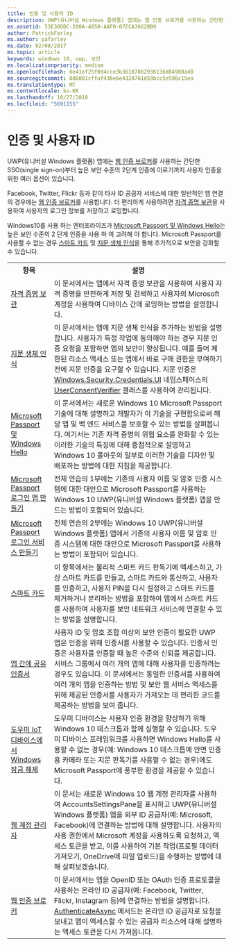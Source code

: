 ```yaml
---
title: 인증 및 사용자 ID
description: UWP(유니버설 Windows 플랫폼) 앱에는 웹 인증 브로커를 사용하는 간단한 SSO(single sign-on)부터 높은 보안 수준의 2단계 인증에 이르기까지 사용자 인증을 위한 여러 옵션이 있습니다.
ms.assetid: 53E36DDC-200A-4850-AAF0-07ECA3662BB9
author: PatrickFarley
ms.author: pafarley
ms.date: 02/08/2017
ms.topic: article
keywords: windows 10, uwp, 보안
ms.localizationpriority: medium
ms.openlocfilehash: 6e41ef25f0d4cce3b36187862936136d84988ad0
ms.sourcegitcommit: 086001cffaf436e6e4324761d59bcc5e598c15ea
ms.translationtype: MT
ms.contentlocale: ko-KR
ms.lasthandoff: 10/27/2018
ms.locfileid: "5691155"
---
```

# <a name="authentication-and-user-identity"></a>인증 및 사용자 ID



UWP(유니버설 Windows 플랫폼) 앱에는 [웹 인증 브로커](web-authentication-broker.md)를 사용하는 간단한 SSO(single sign-on)부터 높은 보안 수준의 2단계 인증에 이르기까지 사용자 인증을 위한 여러 옵션이 있습니다.

Facebook, Twitter, Flickr 등과 같이 타사 ID 공급자 서비스에 대한 일반적인 앱 연결의 경우에는 [웹 인증 브로커](web-authentication-broker.md)를 사용합니다. 더 편리하게 사용하려면 [자격 증명 보관](credential-locker.md)을 사용하여 사용자의 로그인 정보를 저장하고 로밍합니다.

Windows10를 사용 하는 엔터프라이즈가 [Microsoft Passport 및 Windows Hello](microsoft-passport.md)는 높은 보안 수준의 2 단계 인증을 사용 하 여 고려해 야 합니다. Microsoft Passport를 사용할 수 없는 경우 [스마트 카드](smart-cards.md) 및 [지문 생체 인식](fingerprint-biometrics.md)을 통해 추가적으로 보안을 강화할 수 있습니다.

<table>
<tr><th>항목</th><th>설명</th></tr>
<tr><td><a href="credential-locker.md">자격 증명 보관</a></td><td>이 문서에서는 앱에서 자격 증명 보관을 사용하여 사용자 자격 증명을 안전하게 저장 및 검색하고 사용자의 Microsoft 계정을 사용하여 디바이스 간에 로밍하는 방법을 설명합니다.</td></tr>

<tr><td><a href="fingerprint-biometrics.md">지문 생체 인식</a> </td><td>이 문서에서는 앱에 지문 생체 인식을 추가하는 방법을 설명합니다. 사용자가 특정 작업에 동의해야 하는 경우 지문 인증 요청을 포함하면 앱의 보안이 향상됩니다. 예를 들어 제한된 리소스 액세스 또는 앱에서 바로 구매 권한을 부여하기 전에 지문 인증을 요구할 수 있습니다. 지문 인증은 <a href="https://msdn.microsoft.com/library/windows/apps/hh701356">Windows.Security.Credentials.UI</a> 네임스페이스의 <a href="https://msdn.microsoft.com/library/windows/apps/dn279134">UserConsentVerifier</a> 클래스를 사용하여 관리됩니다.</td></tr>
<tr><td><a href="microsoft-passport.md">Microsoft Passport 및 Windows Hello</a></td><td>이 문서에서는 새로운 Windows 10 Microsoft Passport 기술에 대해 설명하고 개발자가 이 기술을 구현함으로써 해당 앱 및 백 엔드 서비스를 보호할 수 있는 방법을 살펴봅니다. 여기서는 기존 자격 증명의 위협 요소를 완화할 수 있는 이러한 기술의 특징에 대해 중점적으로 설명하고 Windows 10 롤아웃의 일부로 이러한 기술을 디자인 및 배포하는 방법에 대한 지침을 제공합니다. </td></tr>
<tr><td><a href="microsoft-passport-login.md">Microsoft Passport 로그인 앱 만들기</a></td><td>전체 연습의 1부에는 기존의 사용자 이름 및 암호 인증 시스템에 대한 대안으로 Microsoft Passport를 사용하는 Windows 10 UWP(유니버설 Windows 플랫폼) 앱을 만드는 방법이 포함되어 있습니다.</td></tr>
<tr><td><a href="microsoft-passport-login-auth-service.md">Microsoft Passport 로그인 서비스 만들기</a></td><td>전체 연습의 2부에는 Windows 10 UWP(유니버설 Windows 플랫폼) 앱에서 기존의 사용자 이름 및 암호 인증 시스템에 대한 대안으로 Microsoft Passport를 사용하는 방법이 포함되어 있습니다.</td></tr>
<tr><td><a href="smart-cards.md">스마트 카드</a></td><td>이 항목에서는 물리적 스마트 카드 판독기에 액세스하고, 가상 스마트 카드를 만들고, 스마트 카드와 통신하고, 사용자를 인증하고, 사용자 PIN을 다시 설정하고 스마트 카드를 제거하거나 분리하는 방법을 포함하여 앱에서 스마트 카드를 사용하여 사용자를 보안 네트워크 서비스에 연결할 수 있는 방법을 설명합니다.</td></tr>
<tr><td><a href="share-certificates.md">앱 간에 공유 인증서</a></td><td>사용자 ID 및 암호 조합 이상의 보안 인증이 필요한 UWP 앱은 인증을 위해 인증서를 사용할 수 있습니다. 인증서 인증은 사용자를 인증할 때 높은 수준의 신뢰를 제공합니다. 서비스 그룹에서 여러 개의 앱에 대해 사용자를 인증하려는 경우도 있습니다. 이 문서에서는 동일한 인증서를 사용하여 여러 개의 앱을 인증하는 방법 및 보안 웹 서비스 액세스를 위해 제공된 인증서를 사용자가 가져오는 데 편리한 코드를 제공하는 방법을 보여 줍니다.</td></tr>
<tr><td><a href="companion-device-unlock.md">도우미 IoT 디바이스에서 Windows 잠금 해제</a></td><td>도우미 디바이스는 사용자 인증 환경을 향상하기 위해 Windows 10 데스크톱과 함께 실행할 수 있습니다. 도우미 디바이스 프레임워크를 사용하면 Windows Hello를 사용할 수 없는 경우(예: Windows 10 데스크톱에 안면 인증용 카메라 또는 지문 판독기를 사용할 수 없는 경우)에도 Microsoft Passport에 풍부한 환경을 제공할 수 있습니다.</td></tr>
<tr><td><a href="web-account-manager.md">웹 계정 관리자</a></td><td>이 문서는 새로운 Windows 10 웹 계정 관리자를 사용하여 AccountsSettingsPane을 표시하고 UWP(유니버설 Windows 플랫폼) 앱을 외부 ID 공급자(예: Microsoft, Facebook)에 연결하는 방법에 대해 설명합니다. 사용자의 사용 권한에서 Microsoft 계정을 사용하도록 요청하고, 액세스 토큰을 받고, 이를 사용하여 기본 작업(프로필 데이터 가져오기, OneDrive에 파일 업로드)을 수행하는 방법에 대해 살펴보겠습니다. </td></tr>
<tr><td><a href="web-authentication-broker.md">웹 인증 브로커</a></td><td>이 문서에서는 앱을 OpenID 또는 OAuth 인증 프로토콜을 사용하는 온라인 ID 공급자(예: Facebook, Twitter, Flickr, Instagram 등)에 연결하는 방법을 설명합니다. <a href="https://msdn.microsoft.com/library/windows/apps/br212066">AuthenticateAsync</a> 메서드는 온라인 ID 공급자로 요청을 보내고 앱이 액세스할 수 있는 공급자 리소스에 대해 설명하는 액세스 토큰을 다시 가져옵니다.</td></tr>
</table>

